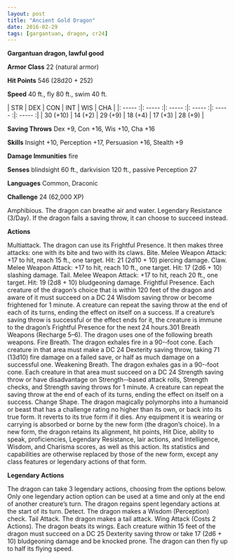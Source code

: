 ```yaml
---
layout: post
title: "Ancient Gold Dragon"
date: 2016-02-29
tags: [gargantuan, dragon, cr24]
---
```


**Gargantuan dragon, lawful good**

**Armor Class** 22 (natural armor)

**Hit Points** 546 (28d20 + 252)

**Speed** 40 ft., fly 80 ft., swim 40 ft.

|   STR   |   DEX   |   CON   |   INT   |   WIS   |   CHA   |
|: ----- :|: ----- :|: ----- :|: ----- :|: ----- :|: ----- :|
| 30 (+10) | 14 (+2) | 29 (+9) | 18 (+4) | 17 (+3) | 28 (+9) |

**Saving Throws** Dex +9, Con +16, Wis +10, Cha +16 

**Skills** Insight +10, Perception +17, Persuasion +16, Stealth +9 

**Damage Immunities** fire 

**Senses** blindsight 60 ft., darkvision 120 ft., passive Perception 27 

**Languages** Common, Draconic 

**Challenge** 24 (62,000 XP)

Amphibious. The dragon can breathe air and water. Legendary Resistance (3/Day). If the dragon fails a saving throw, it can choose to succeed instead. 

**Actions** 

Multiattack. The dragon can use its Frightful Presence. It then makes three attacks: one with its bite and two with its claws. Bite. Melee Weapon Attack: +17 to hit, reach 15 ft., one target. Hit: 21 (2d10 + 10) piercing damage. Claw. Melee Weapon Attack: +17 to hit, reach 10 ft., one target. Hit: 17 (2d6 + 10) slashing damage. Tail. Melee Weapon Attack: +17 to hit, reach 20 ft., one target. Hit: 19 (2d8 + 10) bludgeoning damage. Frightful Presence. Each creature of the dragon’s choice that is within 120 feet of the dragon and aware of it must succeed on a DC 24 Wisdom saving throw or become frightened for 1 minute. A creature can repeat the saving throw at the end of each of its turns, ending the effect on itself on a success. If a creature’s saving throw is successful or the effect ends for it, the creature is immune to the dragon’s Frightful Presence for the next 24 hours.301 Breath Weapons (Recharge 5–6). The dragon uses one of the following breath weapons. Fire Breath. The dragon exhales fire in a 90-­‐foot cone. Each creature in that area must make a DC 24 Dexterity saving throw, taking 71 (13d10) fire damage on a failed save, or half as much damage on a successful one. Weakening Breath. The dragon exhales gas in a 90-­‐foot cone. Each creature in that area must succeed on a DC 24 Strength saving throw or have disadvantage on Strength-­‐based attack rolls, Strength checks, and Strength saving throws for 1 minute. A creature can repeat the saving throw at the end of each of its turns, ending the effect on itself on a success. Change Shape. The dragon magically polymorphs into a humanoid or beast that has a challenge rating no higher than its own, or back into its true form. It reverts to its true form if it dies. Any equipment it is wearing or carrying is absorbed or borne by the new form (the dragon’s choice). In a new form, the dragon retains its alignment, hit points, Hit Dice, ability to speak, proficiencies, Legendary Resistance, lair actions, and Intelligence, Wisdom, and Charisma scores, as well as this action. Its statistics and capabilities are otherwise replaced by those of the new form, except any class features or legendary actions of that form. 

**Legendary Actions**

The dragon can take 3 legendary actions, choosing from the options below. Only one legendary action option can be used at a time and only at the end of another creature’s turn. The dragon regains spent legendary actions at the start of its turn. Detect. The dragon makes a Wisdom (Perception) check. Tail Attack. The dragon makes a tail attack. Wing Attack (Costs 2 Actions). The dragon beats its wings. Each creature within 15 feet of the dragon must succeed on a DC 25 Dexterity saving throw or take 17 (2d6 + 10) bludgeoning damage and be knocked prone. The dragon can then fly up to half its flying speed.